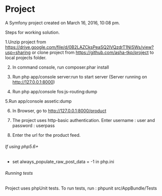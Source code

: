 Project
=======

A Symfony project created on March 16, 2016, 10:08 pm.

Steps for working solution.

1.Unzip project from https://drive.google.com/file/d/0B2LAZCksPeaSQ2lVQzdrT1NiSWs/view?usp=sharing or clone project from https://github.com/asha-tkp/project to local projects folder.

2. In command console, run composer.phar install

3. Run php app/console server:run to start server	(Server running on http://127.0.0.1:8000)

4. Run php app/console fos:js-routing:dump

5.Run app/console assetic:dump 

6. In Browser, go to http://127.0.0.1:8000/product

7. The project uses http-basic authentication. Enter username : user and password : userpass

8. Enter the url for the product feed.

###### If using php5.6+

* set always_populate_raw_post_data = -1 in php.ini

######  Running tests

Project uses phpUnit tests.
To run tests,  run :  phpunit src/AppBundle/Tests